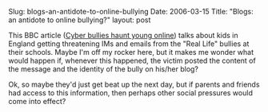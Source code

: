 Slug: blogs-an-antidote-to-online-bullying
Date: 2006-03-15
Title: "Blogs: an antidote to online bullying?"
layout: post

This BBC article ([Cyber bullies haunt young online](http://news.bbc.co.uk/2/hi/technology/4805760.stm)) talks about kids in England getting threatening IMs and emails from the &quot;Real Life&quot; bullies at their schools. Maybe I&#39;m off my rocker here, but it makes me wonder what would happen if, whenever this happened, the victim posted the content of the message and the identity of the bully on his/her blog?

Ok, so maybe they&#39;d just get beat up the next day, but if parents and friends had access to this information, then perhaps other social pressures would come into effect?
